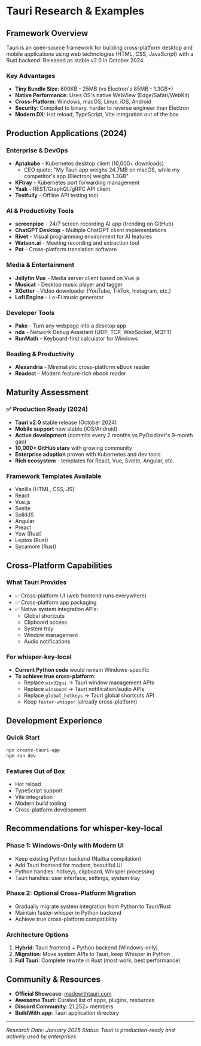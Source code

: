 # Tauri Research & Examples

## Framework Overview

Tauri is an open-source framework for building cross-platform desktop and mobile applications using web technologies (HTML, CSS, JavaScript) with a Rust backend. Released as stable v2.0 in October 2024.

### Key Advantages
- **Tiny Bundle Size**: 600KB - 25MB (vs Electron's 85MB - 1.3GB+)
- **Native Performance**: Uses OS's native WebView (Edge/Safari/WebKit)
- **Cross-Platform**: Windows, macOS, Linux, iOS, Android
- **Security**: Compiled to binary, harder to reverse engineer than Electron
- **Modern DX**: Hot reload, TypeScript, Vite integration out of the box

## Production Applications (2024)

### Enterprise & DevOps
- **Aptakube** - Kubernetes desktop client (10,000+ downloads)
  - CEO quote: "My Tauri app weighs 24.7MB on macOS, while my competitor's app (Electron) weighs 1.3GB"
- **KFtray** - Kubernetes port forwarding management
- **Yaak** - REST/GraphQL/gRPC API client
- **Testfully** - Offline API testing tool

### AI & Productivity Tools
- **screenpipe** - 24/7 screen recording AI app (trending on GitHub)
- **ChatGPT Desktop** - Multiple ChatGPT client implementations
- **Rivet** - Visual programming environment for AI features
- **Watson.ai** - Meeting recording and extraction tool
- **Pot** - Cross-platform translation software

### Media & Entertainment
- **Jellyfin Vue** - Media server client based on Vue.js
- **Musicat** - Desktop music player and tagger
- **XGetter** - Video downloader (YouTube, TikTok, Instagram, etc.)
- **Lofi Engine** - Lo-Fi music generator

### Developer Tools
- **Pake** - Turn any webpage into a desktop app
- **nda** - Network Debug Assistant (UDP, TCP, WebSocket, MQTT)
- **RunMath** - Keyboard-first calculator for Windows

### Reading & Productivity
- **Alexandria** - Minimalistic cross-platform eBook reader
- **Readest** - Modern feature-rich ebook reader

## Maturity Assessment

### ✅ Production Ready (2024)
- **Tauri v2.0** stable release (October 2024)
- **Mobile support** now stable (iOS/Android)
- **Active development** (commits every 2 months vs PyOxidizer's 9-month gap)
- **10,000+ GitHub stars** with growing community
- **Enterprise adoption** proven with Kubernetes and dev tools
- **Rich ecosystem** - templates for React, Vue, Svelte, Angular, etc.

### Framework Templates Available
- Vanilla (HTML, CSS, JS)
- React
- Vue.js
- Svelte
- SolidJS
- Angular
- Preact
- Yew (Rust)
- Leptos (Rust)
- Sycamore (Rust)

## Cross-Platform Capabilities

### What Tauri Provides
- ✅ Cross-platform UI (web frontend runs everywhere)
- ✅ Cross-platform app packaging
- ✅ Native system integration APIs:
  - Global shortcuts
  - Clipboard access
  - System tray
  - Window management
  - Audio notifications

### For whisper-key-local
- **Current Python code** would remain Windows-specific
- **To achieve true cross-platform**:
  - Replace `win32gui` → Tauri window management APIs
  - Replace `winsound` → Tauri notification/audio APIs
  - Replace `global_hotkeys` → Tauri global shortcuts API
  - Keep `faster-whisper` (already cross-platform)

## Development Experience

### Quick Start
```bash
npx create-tauri-app
npm run dev
```

### Features Out of Box
- Hot reload
- TypeScript support
- Vite integration
- Modern build tooling
- Cross-platform development

## Recommendations for whisper-key-local

### Phase 1: Windows-Only with Modern UI
- Keep existing Python backend (Nuitka compilation)
- Add Tauri frontend for modern, beautiful UI
- Python handles: hotkeys, clipboard, Whisper processing
- Tauri handles: user interface, settings, system tray

### Phase 2: Optional Cross-Platform Migration
- Gradually migrate system integration from Python to Tauri/Rust
- Maintain faster-whisper in Python backend
- Achieve true cross-platform compatibility

### Architecture Options
1. **Hybrid**: Tauri frontend + Python backend (Windows-only)
2. **Migration**: Move system APIs to Tauri, keep Whisper in Python
3. **Full Tauri**: Complete rewrite in Rust (most work, best performance)

## Community & Resources

- **Official Showcase**: [madewithtauri.com](https://madewithtauri.com/)
- **Awesome Tauri**: Curated list of apps, plugins, resources
- **Discord Community**: 21,252+ members
- **BuildWith.app**: Tauri application directory

---

*Research Date: January 2025*
*Status: Tauri is production-ready and actively used by enterprises*